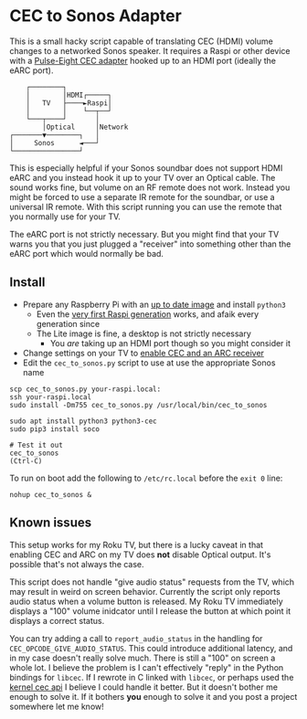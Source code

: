 # CEC to Sonos Adapter

This is a small hacky script capable of translating CEC (HDMI) volume changes to
a networked Sonos speaker. It requires a Raspi or other device with a
[Pulse-Eight CEC adapter](https://kodi.wiki/view/CEC#Kodi_Devices) hooked up to
an HDMI port (ideally the eARC port).

```
    ┌────────┐                 
    │        │HDMI┌─────┐      
    │   TV   ├────►Raspi│      
    │        │    └──┬──┘      
    └───┬────┘       │         
        │Optical     │Network  
┌───────▼────────┐   │         
│     Sonos      ◄───┘         
└────────────────┘             
```

This is especially helpful if your Sonos soundbar does not support HDMI eARC and
you instead hook it up to your TV over an Optical cable. The sound works fine,
but volume on an RF remote does not work. Instead you might be forced to use a
separate IR remote for the soundbar, or use a universal IR remote. With this
script running you can use the remote that you normally use for your TV.

The eARC port is not strictly necessary. But you might find that your TV warns
you that you just plugged a "receiver" into something other than the eARC port
which would normally be bad.

## Install

* Prepare any Raspberry Pi with an [up to date image](https://www.raspberrypi.com/software/operating-systems/) and install `python3`
	* Even the [very first Raspi generation](https://www.raspberrypi.com/products/raspberry-pi-1-model-b-plus/) works, and afaik every generation since
	* The Lite image is fine, a desktop is not strictly necessary
		* You *are* taking up an HDMI port though so you might consider it
* Change settings on your TV to [enable CEC and an ARC receiver](https://support.roku.com/article/360034303013)
* Edit the `cec_to_sonos.py` script to use at use the appropriate Sonos name

```
scp cec_to_sonos.py your-raspi.local:
ssh your-raspi.local
sudo install -Dm755 cec_to_sonos.py /usr/local/bin/cec_to_sonos

sudo apt install python3 python3-cec
sudo pip3 install soco

# Test it out
cec_to_sonos
(Ctrl-C)
```

To run on boot add the following to `/etc/rc.local` before the `exit 0` line:
```
nohup cec_to_sonos &
```

## Known issues

This setup works for my Roku TV, but there is a lucky caveat in that enabling
CEC and ARC on my TV does **not** disable Optical output. It's possible that's
not always the case.

This script does not handle "give audio status" requests from the TV, which may
result in weird on screen behavior. Currently the script only reports audio
status when a volume button is released. My Roku TV immediately displays a "100"
volume inidcator until I release the button at which point it displays a correct
status.

You can try adding a call to `report_audio_status` in the handling for `CEC_OPCODE_GIVE_AUDIO_STATUS`.
This could introduce additional latency, and in my case doesn't really solve much.
There is still a "100" on screen a whole lot.
I believe the problem is I can't effectively "reply" in the Python bindings for `libcec`.
If I rewrote in C linked with `libcec`, or perhaps used the [kernel cec api](https://www.kernel.org/doc/html/v4.12/media/kapi/cec-core.html) I believe I could handle it better.
But it doesn't bother me enough to solve it.
If it bothers **you** enough to solve it and you post a project somewhere let me know!
